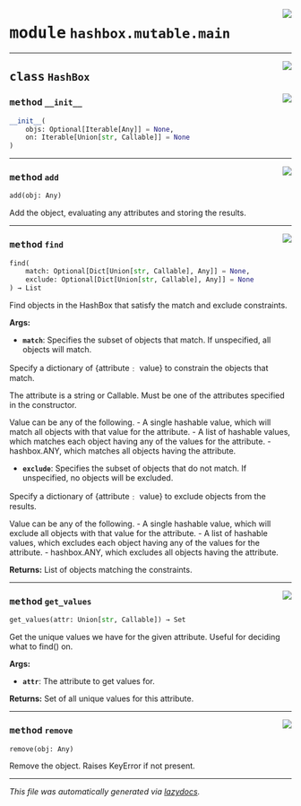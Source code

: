 <!-- markdownlint-disable -->

<a href="../hashbox/mutable/main.py#L0"><img align="right" style="float:right;" src="https://img.shields.io/badge/-source-cccccc?style=flat-square"></a>

# <kbd>module</kbd> `hashbox.mutable.main`






---

<a href="../hashbox/mutable/main.py#L11"><img align="right" style="float:right;" src="https://img.shields.io/badge/-source-cccccc?style=flat-square"></a>

## <kbd>class</kbd> `HashBox`




<a href="../hashbox/mutable/main.py#L12"><img align="right" style="float:right;" src="https://img.shields.io/badge/-source-cccccc?style=flat-square"></a>

### <kbd>method</kbd> `__init__`

```python
__init__(
    objs: Optional[Iterable[Any]] = None,
    on: Iterable[Union[str, Callable]] = None
)
```








---

<a href="../hashbox/mutable/main.py#L131"><img align="right" style="float:right;" src="https://img.shields.io/badge/-source-cccccc?style=flat-square"></a>

### <kbd>method</kbd> `add`

```python
add(obj: Any)
```

Add the object, evaluating any attributes and storing the results. 

---

<a href="../hashbox/mutable/main.py#L32"><img align="right" style="float:right;" src="https://img.shields.io/badge/-source-cccccc?style=flat-square"></a>

### <kbd>method</kbd> `find`

```python
find(
    match: Optional[Dict[Union[str, Callable], Any]] = None,
    exclude: Optional[Dict[Union[str, Callable], Any]] = None
) → List
```

Find objects in the HashBox that satisfy the match and exclude constraints. 



**Args:**
 
 - <b>`match`</b>:  Specifies the subset of objects that match.  If unspecified, all objects will match. 

 Specify a dictionary of {attribute﹕ value} to constrain the objects that match. 

 The attribute is a string or Callable. Must be one of the attributes specified in the constructor. 

 Value can be any of the following. 
        - A single hashable value, which will match all objects with that value for the attribute. 
        - A list of hashable values, which matches each object having any of the values for the attribute. 
        - hashbox.ANY, which matches all objects having the attribute.  


 - <b>`exclude`</b>:  Specifies the subset of objects that do not match.  If unspecified, no objects will be excluded. 

 Specify a dictionary of {attribute﹕ value}  to exclude objects from the results. 

 Value can be any of the following. 
        - A single hashable value, which will exclude all objects with that value for the attribute. 
        - A list of hashable values, which excludes each object having any of the values for the attribute. 
        - hashbox.ANY, which excludes all objects having the attribute. 



**Returns:**
 List of objects matching the constraints. 

---

<a href="../hashbox/mutable/main.py#L148"><img align="right" style="float:right;" src="https://img.shields.io/badge/-source-cccccc?style=flat-square"></a>

### <kbd>method</kbd> `get_values`

```python
get_values(attr: Union[str, Callable]) → Set
```

Get the unique values we have for the given attribute. Useful for deciding what to find() on. 



**Args:**
 
 - <b>`attr`</b>:  The attribute to get values for. 



**Returns:**
 Set of all unique values for this attribute. 

---

<a href="../hashbox/mutable/main.py#L138"><img align="right" style="float:right;" src="https://img.shields.io/badge/-source-cccccc?style=flat-square"></a>

### <kbd>method</kbd> `remove`

```python
remove(obj: Any)
```

Remove the object. Raises KeyError if not present. 




---

_This file was automatically generated via [lazydocs](https://github.com/ml-tooling/lazydocs)._
